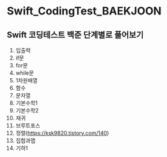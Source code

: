 # Swift_CodingTest_BAEKJOON

## Swift 코딩테스트 백준 단계별로 풀어보기
1. 입출력
2. if문
3. for문
4. while문
5. 1차원배열
6. 함수
7. 문자열
8. 기본수학1
9. 기본수학2
10. 재귀
11. 브루트포스
12. 정렬(https://ksk9820.tistory.com/140)
13. 집합과맵
14. 기하1


